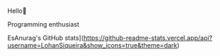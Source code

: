 Hello🖖


Programming enthusiast


EsAnurag's GitHub stats](https://github-readme-stats.vercel.app/api?username=LohanSiqueira&show_icons=true&theme=dark)

